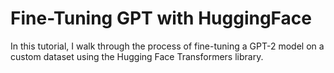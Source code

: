 # Fine-Tuning GPT with HuggingFace

In this tutorial, I walk through the process of fine-tuning a GPT-2 model on a custom dataset using the Hugging Face Transformers library.
